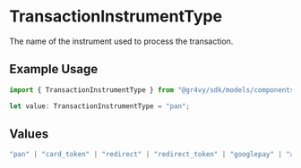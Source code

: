 # TransactionInstrumentType

The name of the instrument used to process the transaction.

## Example Usage

```typescript
import { TransactionInstrumentType } from "@gr4vy/sdk/models/components";

let value: TransactionInstrumentType = "pan";
```

## Values

```typescript
"pan" | "card_token" | "redirect" | "redirect_token" | "googlepay" | "applepay" | "network_token"
```